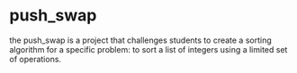 # push_swap
the push_swap is a project that challenges students to create a sorting algorithm for a specific problem: to sort a list of integers using a limited set of operations. 
